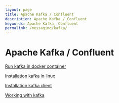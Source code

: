 ```yaml
---
layout: page
title: Apache Kafka / Confluent
description: Apache Kafka / Confluent
keywords: Apache Kafka, Confluent
permalink: /messaging/kafka/
---
```


# Apache Kafka / Confluent

[Run kafka in docker container](/devtools/jdk/setup/linux/)

[Installation kafka in linux](/messaging/kafka/setup/linux/)

[Installation kafka client](/messaging/kafka/client/)

[Working with kafka](/messaging/kafka/working-with-kafka/)
